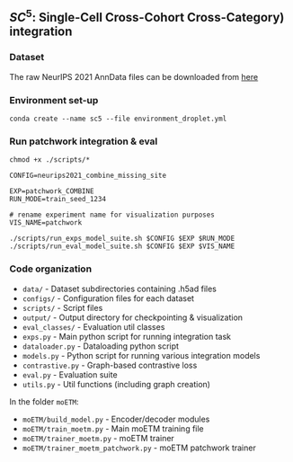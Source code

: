 ## $SC^5$: Single-Cell Cross-Cohort Cross-Category) integration

### Dataset
The raw NeurIPS 2021 AnnData files can be downloaded from [here](https://www.ncbi.nlm.nih.gov/geo/query/acc.cgi?acc=GSE194122)

### Environment set-up
```
conda create --name sc5 --file environment_droplet.yml
```

### Run patchwork integration & eval
```
chmod +x ./scripts/*

CONFIG=neurips2021_combine_missing_site

EXP=patchwork_COMBINE
RUN_MODE=train_seed_1234

# rename experiment name for visualization purposes
VIS_NAME=patchwork

./scripts/run_exps_model_suite.sh $CONFIG $EXP $RUN_MODE
./scripts/run_eval_model_suite.sh $CONFIG $EXP $VIS_NAME
```

### Code organization
- `data/` - Dataset subdirectories containing .h5ad files
- `configs/` - Configuration files for each dataset
- `scripts/` - Script files
- `output/` - Output directory for checkpointing & visualization
- `eval_classes/` - Evaluation util classes
- `exps.py` - Main python script for running integration task
- `dataloader.py` - Dataloading python script
- `models.py` - Python script for running various integration models
- `contrastive.py` - Graph-based contrastive loss
- `eval.py` - Evaluation suite
- `utils.py` - Util functions (including graph creation)

In the folder `moETM`:
- `moETM/build_model.py` - Encoder/decoder modules
- `moETM/train_moetm.py` - Main moETM training file
- `moETM/trainer_moetm.py` - moETM trainer
- `moETM/trainer_moetm_patchwork.py` - moETM patchwork trainer
